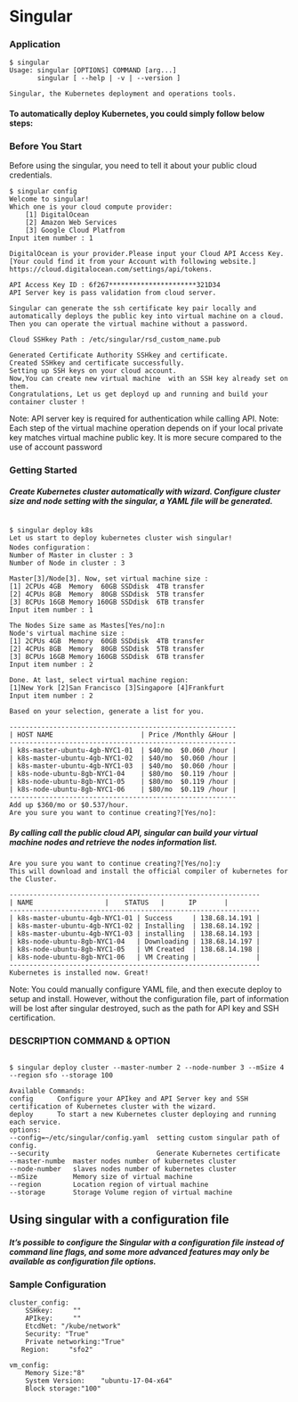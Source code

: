 # Singular

### Application


```
$ singular
Usage: singular [OPTIONS] COMMAND [arg...]
       singular [ --help | -v | --version ]

Singular, the Kubernetes deployment and operations tools.
```
#### To automatically deploy Kubernetes, you could simply follow below steps:
### Before You Start
Before using the singular, you need to tell it about your public cloud credentials.

```
$ singular config 
Welcome to singular!
Which one is your cloud compute provider: 
    [1] DigitalOcean 
    [2] Amazon Web Services
    [3] Google Cloud Platfrom
Input item number : 1

DigitalOcean is your provider.Please input your Cloud API Access Key. [Your could find it from your Account with following website.]
https://cloud.digitalocean.com/settings/api/tokens.

API Access Key ID : 6f267**********************321D34
API Server key is pass validation from cloud server.

Singular can generate the ssh certificate key pair locally and automatically deploys the public key into virtual machine on a cloud. Then you can operate the virtual machine without a password.

Cloud SSHkey Path : /etc/singular/rsd_custom_name.pub

Generated Certificate Authority SSHkey and certificate.
Created SSHkey and certificate successfully. 
Setting up SSH keys on your cloud account.
Now,You can create new virtual machine  with an SSH key already set on them.
Congratulations, Let us get deployd up and running and build your container cluster !

```
Note: API server key is required for authentication while calling API.
Note: Each step of the virtual machine operation depends on if your local private key matches virtual machine public key. It is more secure compared to the use of account password

### Getting Started

##### Create Kubernetes cluster automatically with wizard. Configure cluster size and node setting with the singular, a YAML file will be generated.
```

$ singular deploy k8s 
Let us start to deploy kubernetes cluster wish singular!
Nodes configuration：
Number of Master in cluster : 3
Number of Node in cluster : 3

Master[3]/Node[3]. Now, set virtual machine size :
[1] 2CPUs 4GB  Memory  60GB SSDdisk  4TB transfer
[2] 4CPUs 8GB  Memory  80GB SSDdisk  5TB transfer
[3] 8CPUs 16GB Memory 160GB SSDdisk  6TB transfer
Input item number : 1

The Nodes Size same as Mastes[Yes/no]:n
Node's virtual machine size :
[1] 2CPUs 4GB  Memory  60GB SSDdisk  4TB transfer
[2] 4CPUs 8GB  Memory  80GB SSDdisk  5TB transfer
[3] 8CPUs 16GB Memory 160GB SSDdisk  6TB transfer
Input item number : 2

Done. At last, select virtual machine region:
[1]New York [2]San Francisco [3]Singapore [4]Frankfurt 
Input item number : 2

Based on your selection, generate a list for you. 

---------------------------------------------------------
| HOST NAME                      | Price /Monthly &Hour |
---------------------------------------------------------
| k8s-master-ubuntu-4gb-NYC1-01  | $40/mo  $0.060 /hour |
| k8s-master-ubuntu-4gb-NYC1-02  | $40/mo  $0.060 /hour |
| k8s-master-ubuntu-4gb-NYC1-03  | $40/mo  $0.060 /hour |     
| k8s-node-ubuntu-8gb-NYC1-04    | $80/mo  $0.119 /hour |
| k8s-node-ubuntu-8gb-NYC1-05    | $80/mo  $0.119 /hour |
| k8s-node-ubuntu-8gb-NYC1-06    | $80/mo  $0.119 /hour |
---------------------------------------------------------
Add up $360/mo or $0.537/hour.
Are you sure you want to continue creating?[Yes/no]:
```
##### By calling call the public cloud API, singular can build your virtual machine nodes and retrieve the nodes information list.
```
Are you sure you want to continue creating?[Yes/no]:y
This will download and install the official compiler of kubernetes for the Cluster.

---------------------------------------------------------------
| NAME           		|    STATUS   |      IP       | 
---------------------------------------------------------------
| k8s-master-ubuntu-4gb-NYC1-01 | Success     | 138.68.14.191 | 
| k8s-master-ubuntu-4gb-NYC1-02 | Installing  | 138.68.14.192 |  
| k8s-master-ubuntu-4gb-NYC1-03 | installing  | 138.68.14.193 |   
| k8s-node-ubuntu-8gb-NYC1-04   | Downloading | 138.68.14.197 |   
| k8s-node-ubuntu-8gb-NYC1-05   | VM Created  | 138.68.14.198 | 
| k8s-node-ubuntu-8gb-NYC1-06   | VM Creating |        -      | 
---------------------------------------------------------------
Kubernetes is installed now. Great!

```
Note: You could manually configure YAML file, and then execute deploy to setup and install. However, without the configuration file, part of information will be lost after singular destroyed, such as the path for API key and SSH certification.


### DESCRIPTION COMMAND & OPTION    
```

$ singular deploy cluster --master-number 2 --node-number 3 --mSize 4 --region sfo --storage 100

Available Commands:
config      Configure your APIkey and API Server key and SSH certification of Kubernetes cluster with the wizard.
deploy      To start a new Kubernetes cluster deploying and running each service.
options:
--config=~/etc/singular/config.yaml  setting custom singular path of config.
--security                           Generate Kubernetes certificate
--master-numbe  master nodes number of kubernetes cluster
--node-number   slaves nodes number of kubernetes cluster
--mSize         Memory size of virtual machine
--region        Location region of virtual machine
--storage       Storage Volume region of virtual machine
```
## Using singular with a configuration file
##### It’s possible to configure the Singular with a configuration file instead of command line flags, and some more advanced features may only be available as configuration file options. 

### Sample Configuration

```
cluster_config:
	SSHkey:     ""
	APIkey:     ""
	EtcdNet: "/kube/network"
	Security: "True"
	Private networking:"True"
   Region:     "sfo2"

vm_config:
    Memory Size:"8"
    System Version:    "ubuntu-17-04-x64"
    Block storage:"100"
```
